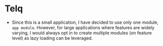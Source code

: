 # Telq

- Since this is a small application, I have decided to use only one module, `app module`. However, for large applications where features are widely varying, I would always opt in to create multiple modules (on feature level) as lazy loading can be leveraged.

